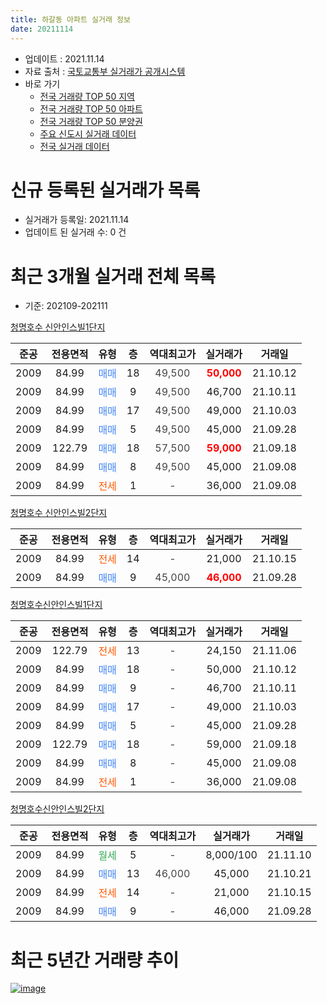 ```yaml
---
title: 하갈동 아파트 실거래 정보
date: 20211114
---
```


* 업데이트 : 2021.11.14
* 자료 출처 : [국토교통부 실거래가 공개시스템](http://rt.molit.go.kr)
* 바로 가기
    * [전국 거래량 TOP 50 지역](https://apt-info.github.io/apt-trade-info/tr)
    * [전국 거래량 TOP 50 아파트](https://apt-info.github.io/apt-trade-info/ta)
    * [전국 거래량 TOP 50 분양권](https://apt-info.github.io/apt-trade-info/tb)
    * [주요 신도시 실거래 데이터](https://apt-info.github.io/apt-trade-info/newtown)
    * [전국 실거래 데이터](https://apt-info.github.io/apt-trade-info/all)



<script async src="https://pagead2.googlesyndication.com/pagead/js/adsbygoogle.js"></script>
<!-- 기본광고 -->
<ins class="adsbygoogle"
     style="display:block"
     data-ad-client="ca-pub-1142216861245946"
     data-ad-slot="4805727019"
     data-ad-format="auto"
     data-full-width-responsive="true"></ins>
<script>
     (adsbygoogle = window.adsbygoogle || []).push({});
</script>


# 신규 등록된 실거래가 목록

* 실거래가 등록일: 2021.11.14
* 업데이트 된 실거래 수: 0 건




<script async src="https://pagead2.googlesyndication.com/pagead/js/adsbygoogle.js"></script>
<!-- 기본광고 -->
<ins class="adsbygoogle"
     style="display:block"
     data-ad-client="ca-pub-1142216861245946"
     data-ad-slot="4805727019"
     data-ad-format="auto"
     data-full-width-responsive="true"></ins>
<script>
     (adsbygoogle = window.adsbygoogle || []).push({});
</script>


# 최근 3개월 실거래 전체 목록
* 기준: 202109-202111


[청명호수 신안인스빌1단지](https://search.naver.com/search.naver?query=%EC%B2%AD%EB%AA%85%ED%98%B8%EC%88%98+%EC%8B%A0%EC%95%88%EC%9D%B8%EC%8A%A4%EB%B9%8C1%EB%8B%A8%EC%A7%80)

|준공|전용면적|유형|층|역대최고가|실거래가|거래일|
|:---:|:---:|:---:|:---:|:---:|:---:|:---:|
|2009|84.99|<span style="color:#4285F3">매매</span>|18|<span style="color:#444444">49,500</span>|<b><span style="color:#FF0000">50,000</span></b>|21.10.12|
|2009|84.99|<span style="color:#4285F3">매매</span>|9|<span style="color:#444444">49,500</span>|46,700|21.10.11|
|2009|84.99|<span style="color:#4285F3">매매</span>|17|<span style="color:#444444">49,500</span>|49,000|21.10.03|
|2009|84.99|<span style="color:#4285F3">매매</span>|5|<span style="color:#444444">49,500</span>|45,000|21.09.28|
|2009|122.79|<span style="color:#4285F3">매매</span>|18|<span style="color:#444444">57,500</span>|<b><span style="color:#FF0000">59,000</span></b>|21.09.18|
|2009|84.99|<span style="color:#4285F3">매매</span>|8|<span style="color:#444444">49,500</span>|45,000|21.09.08|
|2009|84.99|<span style="color:#FF5A00">전세</span>|1|<span style="color:#444444">-</span>|36,000|21.09.08|

[청명호수 신안인스빌2단지](https://search.naver.com/search.naver?query=%EC%B2%AD%EB%AA%85%ED%98%B8%EC%88%98+%EC%8B%A0%EC%95%88%EC%9D%B8%EC%8A%A4%EB%B9%8C2%EB%8B%A8%EC%A7%80)

|준공|전용면적|유형|층|역대최고가|실거래가|거래일|
|:---:|:---:|:---:|:---:|:---:|:---:|:---:|
|2009|84.99|<span style="color:#FF5A00">전세</span>|14|<span style="color:#444444">-</span>|21,000|21.10.15|
|2009|84.99|<span style="color:#4285F3">매매</span>|9|<span style="color:#444444">45,000</span>|<b><span style="color:#FF0000">46,000</span></b>|21.09.28|

[청명호수신안인스빌1단지](https://search.naver.com/search.naver?query=%EC%B2%AD%EB%AA%85%ED%98%B8%EC%88%98%EC%8B%A0%EC%95%88%EC%9D%B8%EC%8A%A4%EB%B9%8C1%EB%8B%A8%EC%A7%80)

|준공|전용면적|유형|층|역대최고가|실거래가|거래일|
|:---:|:---:|:---:|:---:|:---:|:---:|:---:|
|2009|122.79|<span style="color:#FF5A00">전세</span>|13|<span style="color:#444444">-</span>|24,150|21.11.06|
|2009|84.99|<span style="color:#4285F3">매매</span>|18|<span style="color:#444444">-</span>|50,000|21.10.12|
|2009|84.99|<span style="color:#4285F3">매매</span>|9|<span style="color:#444444">-</span>|46,700|21.10.11|
|2009|84.99|<span style="color:#4285F3">매매</span>|17|<span style="color:#444444">-</span>|49,000|21.10.03|
|2009|84.99|<span style="color:#4285F3">매매</span>|5|<span style="color:#444444">-</span>|45,000|21.09.28|
|2009|122.79|<span style="color:#4285F3">매매</span>|18|<span style="color:#444444">-</span>|59,000|21.09.18|
|2009|84.99|<span style="color:#4285F3">매매</span>|8|<span style="color:#444444">-</span>|45,000|21.09.08|
|2009|84.99|<span style="color:#FF5A00">전세</span>|1|<span style="color:#444444">-</span>|36,000|21.09.08|

[청명호수신안인스빌2단지](https://search.naver.com/search.naver?query=%EC%B2%AD%EB%AA%85%ED%98%B8%EC%88%98%EC%8B%A0%EC%95%88%EC%9D%B8%EC%8A%A4%EB%B9%8C2%EB%8B%A8%EC%A7%80)

|준공|전용면적|유형|층|역대최고가|실거래가|거래일|
|:---:|:---:|:---:|:---:|:---:|:---:|:---:|
|2009|84.99|<span style="color:#34A853">월세</span>|5|<span style="color:#444444">-</span>|8,000/100|21.11.10|
|2009|84.99|<span style="color:#4285F3">매매</span>|13|<span style="color:#444444">46,000</span>|45,000|21.10.21|
|2009|84.99|<span style="color:#FF5A00">전세</span>|14|<span style="color:#444444">-</span>|21,000|21.10.15|
|2009|84.99|<span style="color:#4285F3">매매</span>|9|<span style="color:#444444">-</span>|46,000|21.09.28|



<script async src="https://pagead2.googlesyndication.com/pagead/js/adsbygoogle.js"></script>
<!-- 기본광고 -->
<ins class="adsbygoogle"
     style="display:block"
     data-ad-client="ca-pub-1142216861245946"
     data-ad-slot="4805727019"
     data-ad-format="auto"
     data-full-width-responsive="true"></ins>
<script>
     (adsbygoogle = window.adsbygoogle || []).push({});
</script>


# 최근 5년간 거래량 추이


<div style="width:100%;">
    <canvas id="deal_progress" height="200"></canvas>
</div>

<script>
new Chart(document.getElementById("deal_progress"), {
    type: 'line',
    data: {
        labels: ['16.01','16.02','16.03','16.04','16.05','16.06','16.07','16.08','16.09','16.10','16.11','17.01','17.02','17.03','17.04','17.05','17.06','17.07','17.08','17.09','17.10','17.11','17.12','18.01','18.02','18.03','18.04','18.05','18.06','18.07','18.08','18.09','18.10','18.11','18.12','19.01','19.02','19.03','19.04','19.05','19.06','19.07','19.08','19.09','19.10','19.11','19.12','20.01','20.02','20.03','20.04','20.05','20.06','20.07','20.08','20.09','20.10','20.11','20.12','21.01','21.02','21.03','21.04','21.05','21.06','21.07','21.08','21.09','21.10','21.11'],
        datasets: [{
            label: '매매/분양권',
            data: [6,1,2,6,5,3,6,3,4,9,8,3,2,5,3,1,3,6,3,1,5,2,0,1,3,2,4,3,5,11,26,32,25,17,6,4,5,6,49,84,2,3,1,11,7,7,10,10,28,9,21,7,14,8,9,7,6,9,10,3,9,7,2,5,3,3,5,8,7,0],
            borderColor: "rgba(66, 133, 243, 1)",
            backgroundColor: "rgba(66, 133, 243, 0.05)",
            borderWidth: 1,
            pointRadius: 0,
            fill: false,
            lineTension: 0
        },{
            label: '전/월세',
            data: [20,18,13,6,8,7,14,14,9,1,9,1,3,3,3,2,3,5,2,13,20,11,6,10,14,17,11,5,4,3,5,4,1,0,0,6,2,5,1,8,5,8,1,4,7,2,2,1,1,7,3,6,3,10,7,2,2,1,0,3,10,1,0,5,3,3,2,2,2,2],
            borderColor: "rgba(255, 90, 0, 1)",
            backgroundColor: "rgba(255, 90, 0, 0.05)",
            borderWidth: 1,
            pointRadius: 0,
            fill: false,
            lineTension: 0
        },{
            label: '합계',
            data: [26,19,15,12,13,10,20,17,13,10,17,4,5,8,6,3,6,11,5,14,25,13,6,11,17,19,15,8,9,14,31,36,26,17,6,10,7,11,50,92,7,11,2,15,14,9,12,11,29,16,24,13,17,18,16,9,8,10,10,6,19,8,2,10,6,6,7,10,9,2],
            borderColor: "rgba(0, 0, 0, 1)",
            backgroundColor: "rgba(0, 0, 0, 0.03)",
            borderWidth: 0.1,
            pointRadius: 0,
            fill: true,
            lineTension: 0
        }
        ]
    },
    options: {
        responsive: true,
        title: {
            display: false
        },
        tooltips: {
            mode: 'index',
            intersect: false
        },
        hover: {
            mode: 'nearest',
            intersect: true
        },
        scales: {
            xAxes: [{
                display: true,
                scaleLabel: {
                    display: true,
                    labelString: '년/월'
                }
            }],
            yAxes: [{
                display: true,
                ticks: {
                    suggestedMin: 0,
                },
                scaleLabel: {
                    display: true,
                    labelString: '실거래 수'
                }
            }]
        }
    }
});

</script>


[![image](https://apt-info.github.io/images/2020-01-03-apt-trade-info/1024x500.png)](https://play.google.com/store/apps/details?id=com.aptinfo.apttradeinfo)

